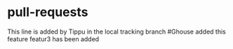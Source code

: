 # pull-requests

This line is added by Tippu in the local tracking branch
#Ghouse added this feature
featur3 has been added
